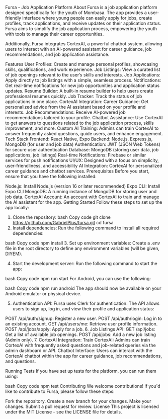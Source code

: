 Fursa - Job Application Platform
About
Fursa is a job application platform designed specifically for the youth of Mombasa. The app provides a user-friendly interface where young people can easily apply for jobs, create profiles, track applications, and receive updates on their application status. Fursa aims to simplify the job application process, empowering the youth with tools to manage their career opportunities.

Additionally, Fursa integrates CortexAI, a powerful chatbot system, allowing users to interact with an AI-powered assistant for career guidance, job recommendations, and job application assistance.


Features
User Profiles: Create and manage personal profiles, showcasing skills, qualifications, and work experience.
Job Listings: View a curated list of job openings relevant to the user’s skills and interests.
Job Applications: Apply directly to job listings with a simple, seamless process.
Notifications: Get real-time notifications for new job opportunities and application status updates.
Resume Builder: A built-in resume builder to help users create professional resumes quickly.
Job Tracker: Track the status of job applications in one place.
CortexAI Integration:
Career Guidance: Get personalized advice from the AI assistant based on your profile and interests.
Job Recommendations: Receive AI-powered job recommendations tailored to your profile.
Chatbot Assistance: Use CortexAI to get answers to questions related to the job application process, skills improvement, and more.
Custom AI Training: Admins can train CortexAI to answer frequently asked questions, guide users, and enhance engagement.
Tech Stack
Frontend: React Native, Expo
Backend: Node.js, Express.js, MongoDB (for user and job data)
Authentication: JWT (JSON Web Tokens) for secure user authentication
Database: MongoDB (storing user data, job applications, job listings)
Real-time Notifications: Firebase or similar services for push notifications
UI/UX: Designed with a focus on simplicity, user-friendliness, and accessibility
AI Integration: CortexAI for personalized career guidance and chatbot services.
Prerequisites
Before you start, ensure that you have the following installed:

Node.js: Install Node.js (version 16 or later recommended)
Expo CLI: Install Expo CLI
MongoDB: A running instance of MongoDB for storing user and job data.
CortexAI Account: An account with CortexAI to train and manage the AI assistant for the app.
Getting Started
Follow these steps to set up the app locally:

1. Clone the repository:
bash
Copy code
git clone https://github.com/GabrielPlus/fursa.git
cd fursa
2. Install dependencies:
Run the following command to install all required dependencies:

bash
Copy code
npm install
3. Set up environment variables:
Create a .env file in the root directory to define any environment variables (will be given, DIYEM).

4. Start the development server:
Run the following command to start the app:

bash
Copy code
npm run start
For Android, you can use the following:

bash
Copy code
npm run android
The app should now be available on your Android emulator or physical device.

5. Authentication API:
Fursa uses Clerk for authentication. The API allows users to sign up, log in, and view their profile and application status:

POST /api/auth/signup: Register a new user.
POST /api/auth/login: Log in to an existing account.
GET /api/users/me: Retrieve user profile information.
POST /api/jobs/apply: Apply for a job.
6. Job Listings API:
GET /api/jobs: Get a list of available job openings.
POST /api/jobs: Add a new job listing (Admin only).
7. CortexAI Integration:
Train CortexAI: Admins can train CortexAI with frequently asked questions and job-related queries via the admin dashboard or API.
Chatbot Interface: Users can interact with the CortexAI chatbot within the app for career guidance, job recommendations, and questions.



Running Tests
If you have set up tests for the platform, you can run them using:

bash
Copy code
npm test
Contributing
We welcome contributions! If you'd like to contribute to Fursa, please follow these steps:

Fork the repository.
Create a new branch for your changes.
Make your changes.
Submit a pull request for review.
License
This project is licensed under the MIT License - see the LICENSE file for details.